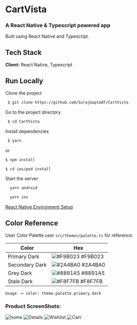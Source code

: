 # CartVista

### A React Native & Typescript powered app

Built using React Native and Typescript.

## Tech Stack

**Client:** React Native, Typescript

## Run Locally

Clone the project

```bash
 $ git clone https://github.com/SurajGupta07/CartVista
```

Go to the project directory

```bash
 $ cd CartVista
```

Install dependencies

```bash
 $ yarn
```

or

```bash
$ npm install
```

```bash
$ cd ios/pod install
```

Start the server

```bash
  yarn android
```

```bash
  yarn ios
```

[React Native Environment Setup](https://reactnative.dev/docs/environment-setup)

## Color Reference

User Color Palette user `src/themes/palette.ts` for reference

| Color          | Hex                                                              |
| -------------- | ---------------------------------------------------------------- |
| Primary Dark   | ![#F9B023](https://via.placeholder.com/10/F9B023?text=+) #F9B023 |
| Secondary Dark | ![#2A4BA0](https://via.placeholder.com/10/2A4BA0?text=+) #2A4BA0 |
| Grey Dark      | ![#8891A5](https://via.placeholder.com/10/8891A5?text=+) #8891A5 |
| Stale Dark     | ![#F8F7FB](https://via.placeholder.com/10/F8F7FB?text=+) #F8F7FB |

```
Usage -> color: theme.palette.primary.dark
```

### Product ScreenShots:
![home](https://github.com/SurajGupta07/CartVista/assets/48823022/fdefe687-9a58-4683-9e8f-0bdb584cce7a)
![Details](https://github.com/SurajGupta07/CartVista/assets/48823022/fa1dbd7c-d9d6-4f7c-94ed-fbb6cb9b5c01)
![Wishlist](https://github.com/SurajGupta07/CartVista/assets/48823022/4d53e244-a8ff-4ed4-bf9d-1be49216e331)
![Cart](https://github.com/SurajGupta07/CartVista/assets/48823022/934aca7f-ad58-4f6c-afce-dee792a5130e)
